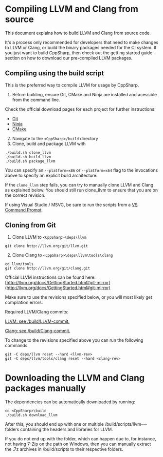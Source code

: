 # Compiling LLVM and Clang from source

This document explains how to build LLVM and Clang from source code.

It's a process only recommended for developers that need to make changes to LLVM or Clang, or
build the binary packages needed for the CI system. If you just want to build CppSharp, then
check out the getting started guide section on how to download our pre-compiled LLVM packages.

## Compiling using the build script

This is the preferred way to compile LLVM for usage by CppSharp.

1. Before building, ensure Git, CMake and Ninja are installed and acessible from the command line.

Check the official download pages for each project for further instructions:

- [Git](https://git-scm.com/downloads)
- [Ninja](https://github.com/ninja-build/ninja/wiki/Pre-built-Ninja-packages)
- [CMake](https://cmake.org/download/)

2. Navigate to the `<CppSharp>/build` directory
3. Clone, build and package LLVM with
```
./build.sh clone_llvm
./build.sh build_llvm
./build.sh package_llvm
```

You can specify an `--platform=x86` or `--platform=x64` flag to the invocations above to specify an explicit build architecture.  

If the `clone_llvm` step fails, you can try to manually clone LLVM and Clang as explained below.
You should still run clone_llvm to ensure that you are on the correct revision.

If using Visual Studio / MSVC, be sure to run the scripts from a [VS Command Prompt](https://docs.microsoft.com/en-us/dotnet/framework/tools/developer-command-prompt-for-vs).

## Cloning from Git

1. Clone LLVM to `<CppSharp>\deps\llvm`

```
git clone http://llvm.org/git/llvm.git
```

2. Clone Clang to `<CppSharp>\deps\llvm\tools\clang`

```
cd llvm/tools
git clone http://llvm.org/git/clang.git
```

Official LLVM instructions can be found here: [http://llvm.org/docs/GettingStarted.html#git-mirror](http://llvm.org/docs/GettingStarted.html#git-mirror)

Make sure to use the revisions specified below, or you will most likely get compilation errors.

Required LLVM/Clang commits:

[LLVM: see /build/LLVM-commit.](https://github.com/mono/CppSharp/tree/master/build/LLVM-commit)

[Clang: see /build/Clang-commit.](https://github.com/mono/CppSharp/tree/master/build/Clang-commit)

To change to the revisions specified above you can run the following commands:

```
git -C deps/llvm reset --hard <llvm-rev>
git -C deps/llvm/tools/clang reset --hard <clang-rev>
```

# Downloading the LLVM and Clang packages manually

The dependencies can be automatically downloaded by running:

```
cd <CppSharp>\build
./build.sh download_llvm
```

After this, you should end up with one or multiple <CppSharp>/build/scripts/llvm-<revision>-<os>-<configuration> folders
containing the headers and libraries for LLVM.

If you do not end up with the folder, which can happen due to, for instance, not having 7-Zip on the path on Windows,
then you can manually extract the .7z archives in <CppSharp>/build/scripts to their respective folders.

